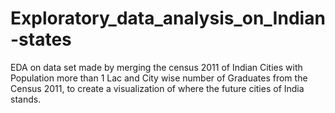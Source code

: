 # Exploratory_data_analysis_on_Indian-states
EDA on data set made by merging the census 2011 of Indian Cities with Population more than 1 Lac and City wise number of Graduates from the Census 2011, to create a visualization of where the future cities of India stands.
